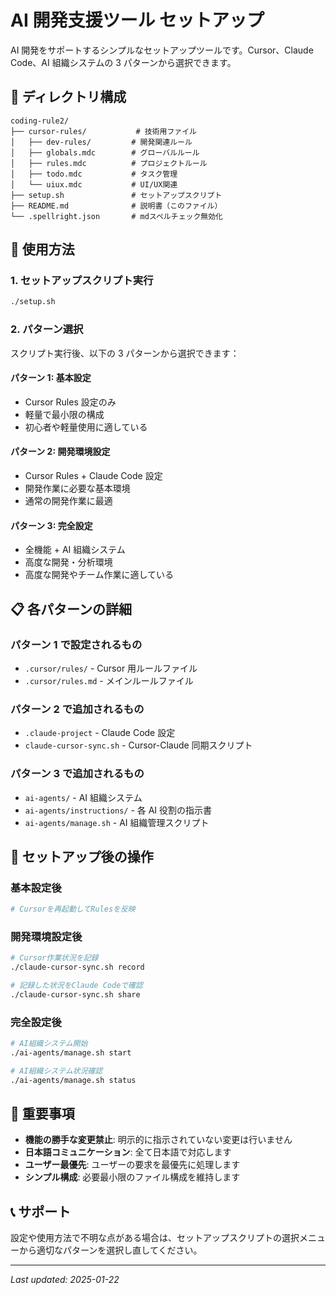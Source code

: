 # AI 開発支援ツール セットアップ

AI 開発をサポートするシンプルなセットアップツールです。Cursor、Claude Code、AI 組織システムの 3 パターンから選択できます。

## 📂 ディレクトリ構成

```
coding-rule2/
├── cursor-rules/           # 技術用ファイル
│   ├── dev-rules/         # 開発関連ルール
│   ├── globals.mdc        # グローバルルール
│   ├── rules.mdc          # プロジェクトルール
│   ├── todo.mdc           # タスク管理
│   └── uiux.mdc           # UI/UX関連
├── setup.sh               # セットアップスクリプト
├── README.md              # 説明書（このファイル）
└── .spellright.json       # mdスペルチェック無効化
```

## 🚀 使用方法

### 1. セットアップスクリプト実行

```bash
./setup.sh
```

### 2. パターン選択

スクリプト実行後、以下の 3 パターンから選択できます：

#### パターン 1: 基本設定

- Cursor Rules 設定のみ
- 軽量で最小限の構成
- 初心者や軽量使用に適している

#### パターン 2: 開発環境設定

- Cursor Rules + Claude Code 設定
- 開発作業に必要な基本環境
- 通常の開発作業に最適

#### パターン 3: 完全設定

- 全機能 + AI 組織システム
- 高度な開発・分析環境
- 高度な開発やチーム作業に適している

## 📋 各パターンの詳細

### パターン 1 で設定されるもの

- `.cursor/rules/` - Cursor 用ルールファイル
- `.cursor/rules.md` - メインルールファイル

### パターン 2 で追加されるもの

- `.claude-project` - Claude Code 設定
- `claude-cursor-sync.sh` - Cursor-Claude 同期スクリプト

### パターン 3 で追加されるもの

- `ai-agents/` - AI 組織システム
- `ai-agents/instructions/` - 各 AI 役割の指示書
- `ai-agents/manage.sh` - AI 組織管理スクリプト

## 🔧 セットアップ後の操作

### 基本設定後

```bash
# Cursorを再起動してRulesを反映
```

### 開発環境設定後

```bash
# Cursor作業状況を記録
./claude-cursor-sync.sh record

# 記録した状況をClaude Codeで確認
./claude-cursor-sync.sh share
```

### 完全設定後

```bash
# AI組織システム開始
./ai-agents/manage.sh start

# AI組織システム状況確認
./ai-agents/manage.sh status
```

## 🎯 重要事項

- **機能の勝手な変更禁止**: 明示的に指示されていない変更は行いません
- **日本語コミュニケーション**: 全て日本語で対応します
- **ユーザー最優先**: ユーザーの要求を最優先に処理します
- **シンプル構成**: 必要最小限のファイル構成を維持します

## 📞 サポート

設定や使用方法で不明な点がある場合は、セットアップスクリプトの選択メニューから適切なパターンを選択し直してください。

---

_Last updated: 2025-01-22_
